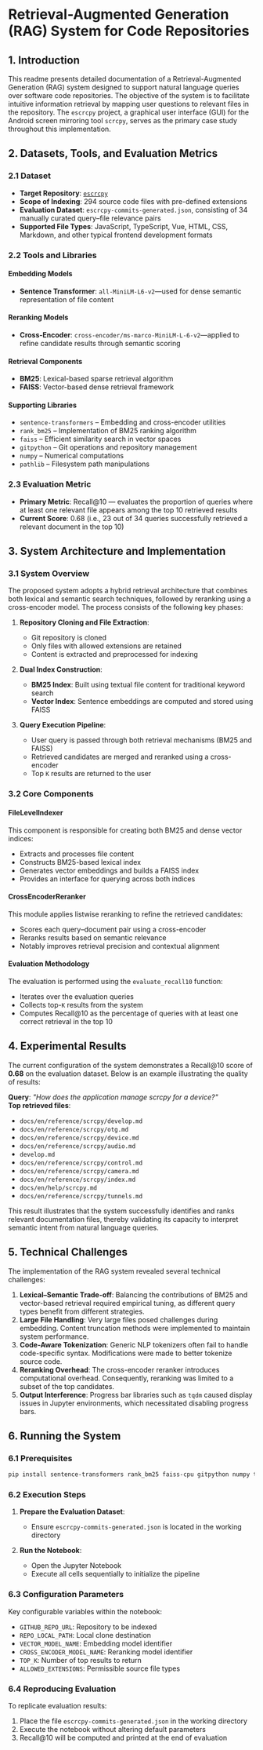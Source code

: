 # Retrieval-Augmented Generation (RAG) System for Code Repositories

## 1. Introduction

This readme presents detailed documentation of a Retrieval-Augmented Generation (RAG) system designed to support natural language queries over software code repositories. The objective of the system is to facilitate intuitive information retrieval by mapping user questions to relevant files in the repository. The `escrcpy` project, a graphical user interface (GUI) for the Android screen mirroring tool `scrcpy`, serves as the primary case study throughout this implementation.

## 2. Datasets, Tools, and Evaluation Metrics

### 2.1 Dataset

- **Target Repository**: [`escrcpy`](https://github.com/viarotel-org/escrcpy)
- **Scope of Indexing**: 294 source code files with pre-defined extensions
- **Evaluation Dataset**: `escrcpy-commits-generated.json`, consisting of 34 manually curated query–file relevance pairs
- **Supported File Types**: JavaScript, TypeScript, Vue, HTML, CSS, Markdown, and other typical frontend development formats

### 2.2 Tools and Libraries

#### Embedding Models

- **Sentence Transformer**: `all-MiniLM-L6-v2`—used for dense semantic representation of file content

#### Reranking Models

- **Cross-Encoder**: `cross-encoder/ms-marco-MiniLM-L-6-v2`—applied to refine candidate results through semantic scoring

#### Retrieval Components

- **BM25**: Lexical-based sparse retrieval algorithm
- **FAISS**: Vector-based dense retrieval framework

#### Supporting Libraries

- `sentence-transformers` – Embedding and cross-encoder utilities  
- `rank_bm25` – Implementation of BM25 ranking algorithm  
- `faiss` – Efficient similarity search in vector spaces  
- `gitpython` – Git operations and repository management  
- `numpy` – Numerical computations  
- `pathlib` – Filesystem path manipulations

### 2.3 Evaluation Metric

- **Primary Metric**: Recall@10 — evaluates the proportion of queries where at least one relevant file appears among the top 10 retrieved results  
- **Current Score**: 0.68 (i.e., 23 out of 34 queries successfully retrieved a relevant document in the top 10)

## 3. System Architecture and Implementation

### 3.1 System Overview

The proposed system adopts a hybrid retrieval architecture that combines both lexical and semantic search techniques, followed by reranking using a cross-encoder model. The process consists of the following key phases:

1. **Repository Cloning and File Extraction**:
   - Git repository is cloned
   - Only files with allowed extensions are retained
   - Content is extracted and preprocessed for indexing

2. **Dual Index Construction**:
   - **BM25 Index**: Built using textual file content for traditional keyword search
   - **Vector Index**: Sentence embeddings are computed and stored using FAISS

3. **Query Execution Pipeline**:
   - User query is passed through both retrieval mechanisms (BM25 and FAISS)
   - Retrieved candidates are merged and reranked using a cross-encoder
   - Top `K` results are returned to the user

### 3.2 Core Components

#### FileLevelIndexer

This component is responsible for creating both BM25 and dense vector indices:

- Extracts and processes file content
- Constructs BM25-based lexical index
- Generates vector embeddings and builds a FAISS index
- Provides an interface for querying across both indices

#### CrossEncoderReranker

This module applies listwise reranking to refine the retrieved candidates:

- Scores each query–document pair using a cross-encoder
- Reranks results based on semantic relevance
- Notably improves retrieval precision and contextual alignment

#### Evaluation Methodology

The evaluation is performed using the `evaluate_recall10` function:

- Iterates over the evaluation queries
- Collects top-`K` results from the system
- Computes Recall@10 as the percentage of queries with at least one correct retrieval in the top 10

## 4. Experimental Results

The current configuration of the system demonstrates a Recall@10 score of **0.68** on the evaluation dataset. Below is an example illustrating the quality of results:

**Query**: *"How does the application manage scrcpy for a device?"*  
**Top retrieved files**:
- `docs/en/reference/scrcpy/develop.md`
- `docs/en/reference/scrcpy/otg.md`
- `docs/en/reference/scrcpy/device.md`
- `docs/en/reference/scrcpy/audio.md`
- `develop.md`
- `docs/en/reference/scrcpy/control.md`
- `docs/en/reference/scrcpy/camera.md`
- `docs/en/reference/scrcpy/index.md`
- `docs/en/help/scrcpy.md`
- `docs/en/reference/scrcpy/tunnels.md`

This result illustrates that the system successfully identifies and ranks relevant documentation files, thereby validating its capacity to interpret semantic intent from natural language queries.

## 5. Technical Challenges

The implementation of the RAG system revealed several technical challenges:

1. **Lexical–Semantic Trade-off**: Balancing the contributions of BM25 and vector-based retrieval required empirical tuning, as different query types benefit from different strategies.
2. **Large File Handling**: Very large files posed challenges during embedding. Content truncation methods were implemented to maintain system performance.
3. **Code-Aware Tokenization**: Generic NLP tokenizers often fail to handle code-specific syntax. Modifications were made to better tokenize source code.
4. **Reranking Overhead**: The cross-encoder reranker introduces computational overhead. Consequently, reranking was limited to a subset of the top candidates.
5. **Output Interference**: Progress bar libraries such as `tqdm` caused display issues in Jupyter environments, which necessitated disabling progress bars.

## 6. Running the System

### 6.1 Prerequisites

  ```bash
  pip install sentence-transformers rank_bm25 faiss-cpu gitpython numpy tqdm
  ```

### 6.2 Execution Steps


1. **Prepare the Evaluation Dataset**:
   - Ensure `escrcpy-commits-generated.json` is located in the working directory

2. **Run the Notebook**:
   - Open the Jupyter Notebook
   - Execute all cells sequentially to initialize the pipeline

### 6.3 Configuration Parameters

Key configurable variables within the notebook:

- `GITHUB_REPO_URL`: Repository to be indexed
- `REPO_LOCAL_PATH`: Local clone destination
- `VECTOR_MODEL_NAME`: Embedding model identifier
- `CROSS_ENCODER_MODEL_NAME`: Reranking model identifier
- `TOP_K`: Number of top results to return
- `ALLOWED_EXTENSIONS`: Permissible source file types

### 6.4 Reproducing Evaluation

To replicate evaluation results:

1. Place the file `escrcpy-commits-generated.json` in the working directory
2. Execute the notebook without altering default parameters
3. Recall@10 will be computed and printed at the end of evaluation

